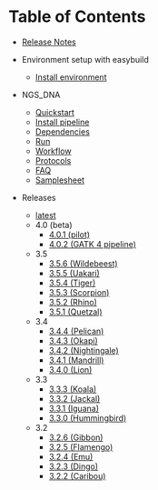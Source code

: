 # Table of Contents

- [Release Notes](https://github.com/molgenis/NGS_DNA/releases)

- Environment setup with easybuild
  - [Install environment](eb-install.md)

- NGS_DNA
  - [Quickstart](ngs-quickstart.md)
  - [Install pipeline](ngs-install.md)
  - [Dependencies](ngs-dependencies.md)
  - [Run](ngs-run.md)
  - [Workflow](ngs-workflow.md)
  - [Protocols](ngs-protocols.md)
  - [FAQ](ngs-faq.md)
  - [Samplesheet](ngs-samplesheets.md)

- Releases
  - [latest](ngs-latestrelease.md)
  - 4.0 (beta)
	- [4.0.1 (pilot)](https://github.com/molgenis/NGS_DNA/releases/tag/4.0.1)
	- [4.0.2 (GATK 4 pipeline)](https://github.com/molgenis/NGS_DNA/releases/tag/4.0.2)
  - 3.5
	- [3.5.6 (Wildebeest)](https://github.com/molgenis/NGS_DNA/releases/tag/3.5.6)
	- [3.5.5 (Uakari)](https://github.com/molgenis/NGS_DNA/releases/tag/3.5.5)
	- [3.5.4 (Tiger)](https://github.com/molgenis/NGS_DNA/releases/tag/3.5.4)
	- [3.5.3 (Scorpion)](https://github.com/molgenis/NGS_DNA/releases/tag/3.5.3)
    - [3.5.2 (Rhino)](https://github.com/molgenis/NGS_DNA/releases/tag/3.5.2)
	- [3.5.1 (Quetzal)](https://github.com/molgenis/NGS_DNA/releases/tag/3.5.1)
  - 3.4
    - [3.4.4 (Pelican)](https://github.com/molgenis/NGS_DNA/releases/tag/3.4.4)
    - [3.4.3 (Okapi)](https://github.com/molgenis/NGS_DNA/releases/tag/3.4.3)
    - [3.4.2 (Nightingale)](https://github.com/molgenis/NGS_DNA/releases/tag/3.4.2)
    - [3.4.1 (Mandrill)](https://github.com/molgenis/NGS_DNA/releases/tag/3.4.1)
    - [3.4.0 (Lion)](https://github.com/molgenis/NGS_DNA/releases/tag/3.4.0)
  - 3.3
    - [3.3.3 (Koala)](https://github.com/molgenis/NGS_DNA/releases/tag/3.3.3)
    - [3.3.2 (Jackal)](https://github.com/molgenis/NGS_DNA/releases/tag/3.3.2)
    - [3.3.1 (Iguana)](https://github.com/molgenis/NGS_DNA/releases/tag/3.3.1)
    - [3.3.0 (Hummingbird)](https://github.com/molgenis/NGS_DNA/releases/tag/3.3.0)
  - 3.2
    - [3.2.6 (Gibbon)](https://github.com/molgenis/NGS_DNA/releases/tag/3.2.6)
    - [3.2.5 (Flamengo)](https://github.com/molgenis/NGS_DNA/releases/tag/3.2.5)
    - [3.2.4 (Emu)](https://github.com/molgenis/NGS_DNA/releases/tag/3.2.4)
    - [3.2.3 (Dingo)](https://github.com/molgenis/NGS_DNA/releases/tag/3.2.3)
    - [3.2.2 (Caribou)](https://github.com/molgenis/NGS_DNA/releases/tag/3.2.2) 

